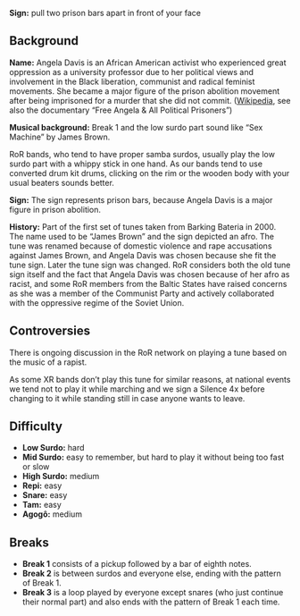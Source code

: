 **Sign:** pull two prison bars apart in front of your face

## Background

**Name:** Angela Davis is an African American activist who experienced great oppression as a university professor due to her political views and involvement in the Black liberation, communist and radical feminist movements. She became a major figure of the prison abolition movement after being imprisoned for a murder that she did not commit. ([Wikipedia](https://en.wikipedia.org/wiki/Angela_Davis), see also the documentary “Free Angela & All Political Prisoners”)

**Musical background:** Break 1 and the low surdo part sound like “Sex Machine” by James Brown.  

RoR bands, who tend to have proper samba surdos, usually play the low surdo part with a whippy stick in one hand. As our bands tend to use converted drum kit drums, clicking on the rim or the wooden body with your usual beaters sounds better.

**Sign:** The sign represents prison bars, because Angela Davis is a major figure in prison abolition.

**History:** Part of the first set of tunes taken from Barking Bateria in 2000. The name used to be “James Brown” and the sign depicted an afro. The tune was renamed because of domestic violence and rape accusations against James Brown, and Angela Davis was chosen because she fit the tune sign. Later the tune sign was changed. RoR considers both the old tune sign itself and the fact that Angela Davis was chosen because of her afro as racist, and some RoR members from the Baltic States have raised concerns as she was a member of the Communist Party and actively collaborated with the oppressive regime of the Soviet Union.

## Controversies

There is ongoing discussion in the RoR network on playing a tune based on the music of a rapist.

As some XR bands don’t play this tune for similar reasons, at national events we tend not to play it while marching and we sign a Silence 4x before changing to it while standing still in case anyone wants to leave.

## Difficulty

* **Low Surdo:** hard
* **Mid Surdo:** easy to remember, but hard to play it without being too fast or slow
* **High Surdo:** medium
* **Repi:** easy
* **Snare:** easy
* **Tam:** easy
* **Agogô:** medium

## Breaks

* **Break 1** consists of a pickup followed by a bar of eighth notes.
* **Break 2** is between surdos and everyone else, ending with the pattern of Break 1.
* **Break 3** is a loop played by everyone except snares (who just continue their normal part) and also ends with the pattern of Break 1 each time.
